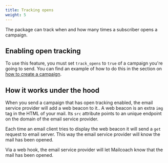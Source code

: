 ```yaml
---
title: Tracking opens
weight: 5
---
```


The package can track when and how many times a subscriber opens a campaign.

## Enabling open tracking

To use this feature, you must set `track_opens` to `true` of a campaign you're going to send. You can find an example of how to do this in the section on [how to create a campaign](/docs/laravel-mailcoach/v5/campaigns/creating-a-campaign).

## How it works under the hood

When you send a campaign that has open tracking enabled, the email service provider will add a web beacon to it..  A web beacon is an extra `img` tag in the HTML of your mail.  Its `src` attribute points to an unique endpoint on the domain of the email service provider.

Each time an email client tries to display the web beacon it will send a `get` request to email server. This way the email service provider will know the mail has been opened.

Via a web hook, the email service provider will let Mailcoach know that the mail has been opened.
